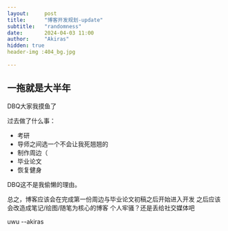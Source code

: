 ```yaml
---
layout:     post
title:      "博客开发规划-update"
subtitle:   "randomness"
date:       2024-04-03 11:00
author:     "Akiras"
hidden: true
header-img :404_bg.jpg
 
---
```


## 一拖就是大半年
DBQ大家我摸鱼了

过去做了什么事：
- 考研
- 导师之间选一个不会让我死翘翘的
- 制作周边（
- 毕业论文
- 恢复健身

DBQ这不是我偷懒的理由。

总之，博客应该会在完成第一份周边与毕业论文初稿之后开始进入开发
之后应该会改造成笔记/绘图/随笔为核心的博客
个人牢骚？还是丢给社交媒体吧

uwu --akiras
